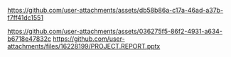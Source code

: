 https://github.com/user-attachments/assets/db58b86a-c17a-46ad-a37b-f7ff41dc1551

https://github.com/user-attachments/assets/036275f5-86f2-4931-a634-b6718e47832c
https://github.com/user-attachments/files/16228199/PROJECT.REPORT.pptx
